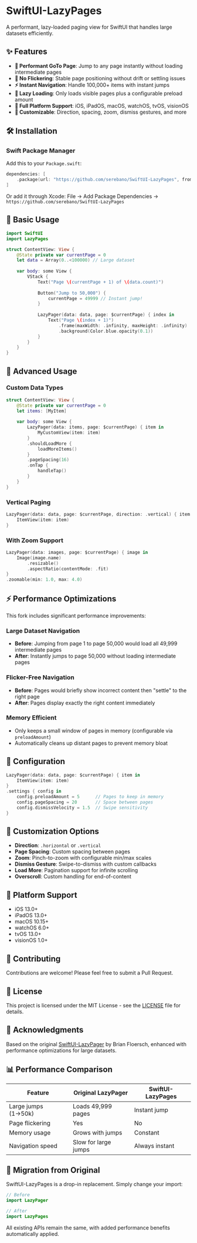# SwiftUI-LazyPages

A performant, lazy-loaded paging view for SwiftUI that handles large datasets efficiently.

## ✨ Features

- **🚀 Performant GoTo Page**: Jump to any page instantly without loading intermediate pages
- **🎯 No Flickering**: Stable page positioning without drift or settling issues  
- **⚡ Instant Navigation**: Handle 100,000+ items with instant jumps
- **🔄 Lazy Loading**: Only loads visible pages plus a configurable preload amount
- **📱 Full Platform Support**: iOS, iPadOS, macOS, watchOS, tvOS, visionOS
- **🎨 Customizable**: Direction, spacing, zoom, dismiss gestures, and more

## 🛠 Installation

### Swift Package Manager

Add this to your `Package.swift`:

```swift
dependencies: [
    .package(url: "https://github.com/serebano/SwiftUI-LazyPages", from: "1.0.0")
]
```

Or add it through Xcode: File → Add Package Dependencies → `https://github.com/serebano/SwiftUI-LazyPages`

## 📖 Basic Usage

```swift
import SwiftUI
import LazyPages

struct ContentView: View {
    @State private var currentPage = 0
    let data = Array(0..<100000) // Large dataset
    
    var body: some View {
        VStack {
            Text("Page \(currentPage + 1) of \(data.count)")
            
            Button("Jump to 50,000") {
                currentPage = 49999 // Instant jump!
            }
            
            LazyPager(data: data, page: $currentPage) { index in
                Text("Page \(index + 1)")
                    .frame(maxWidth: .infinity, maxHeight: .infinity)
                    .background(Color.blue.opacity(0.1))
            }
        }
    }
}
```

## 🎯 Advanced Usage

### Custom Data Types

```swift
struct ContentView: View {
    @State private var currentPage = 0
    let items: [MyItem]
    
    var body: some View {
        LazyPager(data: items, page: $currentPage) { item in
            MyCustomView(item: item)
        }
        .shouldLoadMore { 
            loadMoreItems() 
        }
        .pageSpacing(16)
        .onTap { 
            handleTap() 
        }
    }
}
```

### Vertical Paging

```swift
LazyPager(data: data, page: $currentPage, direction: .vertical) { item in
    ItemView(item: item)
}
```

### With Zoom Support

```swift
LazyPager(data: images, page: $currentPage) { image in
    Image(image.name)
        .resizable()
        .aspectRatio(contentMode: .fit)
}
.zoomable(min: 1.0, max: 4.0)
```

## ⚡ Performance Optimizations

This fork includes significant performance improvements:

### Large Dataset Navigation
- **Before**: Jumping from page 1 to page 50,000 would load all 49,999 intermediate pages
- **After**: Instantly jumps to page 50,000 without loading intermediate pages

### Flicker-Free Navigation
- **Before**: Pages would briefly show incorrect content then "settle" to the right page
- **After**: Pages display exactly the right content immediately

### Memory Efficient
- Only keeps a small window of pages in memory (configurable via `preloadAmount`)
- Automatically cleans up distant pages to prevent memory bloat

## 🔧 Configuration

```swift
LazyPager(data: data, page: $currentPage) { item in
    ItemView(item: item)
}
.settings { config in
    config.preloadAmount = 5      // Pages to keep in memory
    config.pageSpacing = 20       // Space between pages
    config.dismissVelocity = 1.5  // Swipe sensitivity
}
```

## 🎨 Customization Options

- **Direction**: `.horizontal` or `.vertical`
- **Page Spacing**: Custom spacing between pages
- **Zoom**: Pinch-to-zoom with configurable min/max scales
- **Dismiss Gesture**: Swipe-to-dismiss with custom callbacks
- **Load More**: Pagination support for infinite scrolling
- **Overscroll**: Custom handling for end-of-content

## 📱 Platform Support

- iOS 13.0+
- iPadOS 13.0+  
- macOS 10.15+
- watchOS 6.0+
- tvOS 13.0+
- visionOS 1.0+

## 🤝 Contributing

Contributions are welcome! Please feel free to submit a Pull Request.

## 📄 License

This project is licensed under the MIT License - see the [LICENSE](LICENSE) file for details.

## 🙏 Acknowledgments

Based on the original [SwiftUI-LazyPager](https://github.com/gh123man/SwiftUI-LazyPager) by Brian Floersch, enhanced with performance optimizations for large datasets.

## 📊 Performance Comparison

| Feature | Original LazyPager | SwiftUI-LazyPages |
|---------|-------------------|-------------------|
| Large jumps (1→50k) | Loads 49,999 pages | Instant jump |
| Page flickering | Yes | No |
| Memory usage | Grows with jumps | Constant |
| Navigation speed | Slow for large jumps | Always instant |

## 🚀 Migration from Original

SwiftUI-LazyPages is a drop-in replacement. Simply change your import:

```swift
// Before
import LazyPager

// After  
import LazyPages
```

All existing APIs remain the same, with added performance benefits automatically applied.
